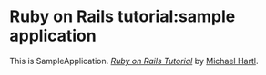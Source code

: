 # Ruby on Rails tutorial:sample application

This is SampleApplication.
[*Ruby on Rails Tutorial*](http://railstutorial.jp)
by [Michael Hartl](http://michaelhartl.com/).
